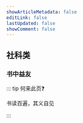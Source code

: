 ```yaml
---
showArticleMetadata: false
editLink: false
lastUpdated: false
showComment: false
---
```


## 社科类

### 书中益友

::: tip 何来此页❓

书读百遍，其义自见

:::

<my-books />




